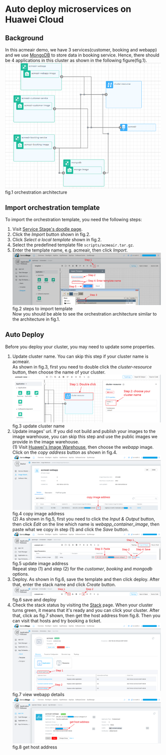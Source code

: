 # Auto deploy microservices on Huawei Cloud
## Background
In this acmeair demo, we have 3 services(customer, booking and webapp) and we use [MongoDB](https://www.mongodb.com) to store data in booking service. Hence, there should be 4 applications in this cluster as shown in the following figure(fig.1).
![fig.1 orchestration architecture](images/cluster_info.png)  
fig.1 orchestration architecture

## Import orchestration template
To import the orchestration template, you need the following steps:
1. Visit [Service Stage's doodle page](https://servicestage.hwclouds.com/servicestage/#/stage/doodle/new/topology).
2. Click the *Import* button shown in fig.2. 
3. Click *Select a local template* shown in fig.2.
4. Select the predefined template file `scripts/acmeair.tar.gz`.
5. Enter the template name, e.g. acmeair, then click *Import*.
![fig.2 import template](images/import_template.png)  
fig.2 steps to import template  
Now you should be able to see the orchestration architecture similar to the architecture in fig.1.

## Auto Deploy
Before you deploy your cluster, you may need to update some properties.
1. Update cluster name. You can skip this step if your cluster name is acmeair.  
As shown in fig.3, first you need to double click the *cluster-resource* button, then choose the name
of your cluster.
![fig.3 update cluster name](images/update_cluster_name.png)  
fig.3 update cluster name  
2. Update images' url. If you did not build and publish your images to the image warehouse, you can skip this step and use the public images we provide in the image warehouse.  
(1) Visit [Huawei's Image Warehouse](https://servicestage.hwclouds.com/servicestage/#/stage/softRepository/mirrorCenter/myMirrorPack), then choose the *webapp* image. Click on the *copy address* button as shown in fig.4.
![fig.4 copy image address](images/copy_image_address.png)  
fig.4 copy image address  
(2) As shown in fig.5, first you need to click the *Input & Output* button, then click *Edit* on the line which name is *webapp\_container\_image*, then paste what we copy in step (1) and click the *Save* button.
![fig.5 update image address](images/update_image_address.png)  
fig.5 update image address  
Repeat step (1) and step (2) for the *customer*, *booking* and *mongodb* options.  
3. Deploy. As shown in fig.6, save the template and then click deploy. After that, enter the stack name and click *Create* button.  
![fig.6 save and deploy](images/save_and_deploy.png)  
fig.6 save and deploy  
4. Check the stack status by visiting the [Stack](https://servicestage.hwclouds.com/servicestage/#/stage/stack/stacklist) page. When your cluster turns green, it means that it's ready and you can click your cluster. After that, click as fig.7 shown, then get the host address from fig.8. Then you can visit that hosts and try booking a ticket.
![fig.7 view webapp details](images/view_webapp_details.png)  
fig.7 view webapp details  
![fig.8 get host address](images/get_host_address.png)  
fig.8 get host address  
